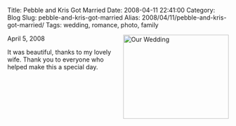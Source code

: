 Title: Pebble and Kris Got Married
Date: 2008-04-11 22:41:00
Category: Blog
Slug: pebble-and-kris-got-married
Alias: 2008/04/11/pebble-and-kris-got-married/
Tags: wedding, romance, photo, family


<a href="http://www.flickr.com/photos/kristopherjohnson/2791535441/" title="Our Wedding by kristopherjohnson, on Flickr"><img src="http://farm4.static.flickr.com/3132/2791535441_280819af64_m.jpg" width="240" height="192" alt="Our Wedding" style="float:right;" /></a>
<p>
April 5, 2008
</p>
<p>
It was beautiful, thanks to my lovely wife.  Thank you to everyone who helped make this a special day.
</p>
